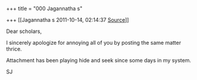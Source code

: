 +++
title = "000 Jagannatha s"

+++
[[Jagannatha s	2011-10-14, 02:14:37 [Source](https://groups.google.com/g/bvparishat/c/uqNrcQfO59o)]]



Dear scholars,

I sincerely apologize for annoying all of you by posting the same matter thrice.

Attachment has been playing hide and seek since some days in my system.

SJ

